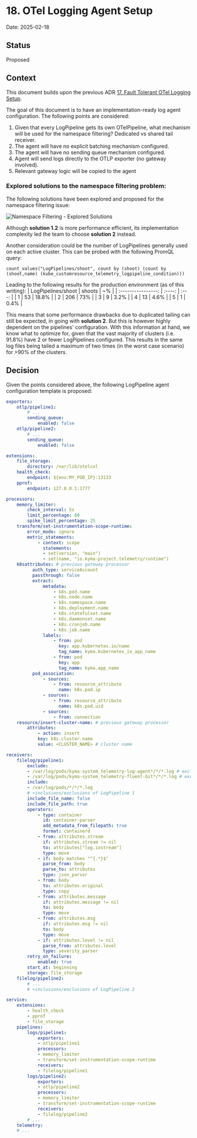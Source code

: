 # 18. OTel Logging Agent Setup

Date: 2025-02-18

## Status
Proposed

## Context
This document builds upon the previous ADR [17. Fault Tolerant OTel Logging Setup](./017-fault-tolerant-otel-logging-setup.md).

The goal of this document is to have an implementation-ready log agent configuration. The following points are considered:
1. Given that every LogPipeline gets its own OTelPipeline, what mechanism will be used for the namespace filtering? Dedicated vs shared tail receiver.
2. The agent will have no explicit batching mechanism configured.
3. The agent will have no sending queue mechanism configured.
4. Agent will send logs directly to the OTLP exporter (no gateway involved).
5. Relevant gateway logic will be copied to the agent

### Explored solutions to the namespace filtering problem:

The following solutions have been explored and proposed for the namespace filtering issue:

![Namespace Filtering - Explored Solutions](../assets/logs-otel-agent.drawio.svg)

Although **solution 1.2** is more performance efficient, its implementation complexity led the team to choose **solution 2** instead.

Another consideration could be the number of LogPipelines generally used on each active cluster. This can be probed with the following PromQL query:

```
count_values("LogPipelines/shoot", count by (shoot) (count by (shoot,name) (kube_customresource_telemetry_logpipeline_condition)))
```

Leading to the following results for the production environment (as of this writing):
| LogPipelines/shoot | shoots |  ~%   |
| :----------------: | :----: | :---: |
|         1          |   53   | 18.8% |
|         2          |  206   |  73%  |
|         3          |   9    | 3.2%  |
|         4          |   13   | 4.6%  |
|         5          |   1    | 0.4%  |

This means that some performance drawbacks due to duplicated tailing can still be expected, in going with **solution 2**. But this is however highly dependent on the pipelines' configuration. With this information at hand, we know what to optimize for, given that the vast majority of clusters (i.e. 91.8%) have 2 or fewer LogPipelines configured. This results in the same log files being tailed a maximum of two times (in the worst case scenario) for >90% of the clusters.

## Decision

Given the points considered above, the following LogPipeline agent configuration template is proposed:

``` yaml
exporters:
    otlp/pipeline1:
        # ...
        sending_queue:
            enabled: false
    otlp/pipeline2:
        # ...
        sending_queue:
            enabled: false

extensions:
    file_storage:
        directory: /var/lib/otelcol
    health_check:
        endpoint: ${env:MY_POD_IP}:13133
    pprof:
        endpoint: 127.0.0.1:1777

processors:
    memory_limiter:
        check_interval: 5s
        limit_percentage: 80
        spike_limit_percentage: 25
    transform/set-instrumentation-scope-runtime:
        error_mode: ignore
        metric_statements:
            - context: scope
              statements:
              - set(version, "main")
              - set(name, "io.kyma-project.telemetry/runtime")
    k8sattributes: # previous gateway processor
          auth_type: serviceAccount
          passthrough: false
          extract:
              metadata:
                  - k8s.pod.name
                  - k8s.node.name
                  - k8s.namespace.name
                  - k8s.deployment.name
                  - k8s.statefulset.name
                  - k8s.daemonset.name
                  - k8s.cronjob.name
                  - k8s.job.name
              labels:
                  - from: pod
                    key: app.kubernetes.io/name
                    tag_name: kyma.kubernetes_io_app_name
                  - from: pod
                    key: app
                    tag_name: kyma.app_name
          pod_association:
              - sources:
                  - from: resource_attribute
                    name: k8s.pod.ip
              - sources:
                  - from: resource_attribute
                    name: k8s.pod.uid
              - sources:
                  - from: connection
    resource/insert-cluster-name: # previous gateway processor
        attributes:
            - action: insert
            key: k8s.cluster.name
            value: <CLUSTER_NAME> # cluster name

receivers:
    filelog/pipeline1:
        exclude:
        - /var/log/pods/kyma-system_telemetry-log-agent*/*/*.log # exclude self
        - /var/log/pods/kyma-system_telemetry-fluent-bit*/*/*.log # exclude FluentBit
        include:
        - /var/log/pods/*/*/*.log
        # +inclusions/exclusions of LogPipeline 1
        include_file_name: false
        include_file_path: true
        operators:
            - type: container
              id: container-parser
              add_metadata_from_filepath: true
              format: containerd
            - from: attributes.stream
              if: attributes.stream != nil
              to: attributes["log.iostream"]
              type: move
            - if: body matches "^{.*}$"
              parse_from: body
              parse_to: attributes
              type: json_parser
            - from: body
              to: attributes.original
              type: copy
            - from: attributes.message
              if: attributes.message != nil
              to: body
              type: move
            - from: attributes.msg
              if: attributes.msg != nil
              to: body
              type: move
            - if: attributes.level != nil
              parse_from: attributes.level
              type: severity_parser
        retry_on_failure:
            enabled: true
        start_at: beginning
        storage: file_storage
    filelog/pipeline2:
        # ...
        # +inclusions/exclusions of LogPipeline 2

service:
    extensions:
        - health_check
        - pprof
        - file_storage
    pipelines:
        logs/pipeline1:
            exporters:
            - otlp/pipeline1
            processors:
            - memory_limiter
            - transform/set-instrumentation-scope-runtime
            receivers:
            - filelog/pipeline1
        logs/pipeline2:
            exporters:
            - otlp/pipeline2
            processors:
            - memory_limiter
            - transform/set-instrumentation-scope-runtime
            receivers:
            - filelog/pipeline2
        # ...
    telemetry:
    # ...
```